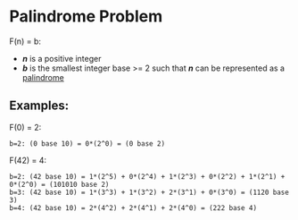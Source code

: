 # Palindrome Problem

F(n) = b:
* **_n_** is a positive integer 
* **_b_** is the smallest integer base >= 2 such that **_n_** can be represented as a [palindrome](http://en.wikipedia.org/wiki/Palindrome) 

## Examples:

F(0) = 2:	
```
b=2: (0 base 10) = 0*(2^0) = (0 base 2)
```

F(42) = 4:	
```
b=2: (42 base 10) = 1*(2^5) + 0*(2^4) + 1*(2^3) + 0*(2^2) + 1*(2^1) + 0*(2^0) = (101010 base 2)
b=3: (42 base 10) = 1*(3^3) + 1*(3^2) + 2*(3^1) + 0*(3^0) = (1120 base 3)
b=4: (42 base 10) = 2*(4^2) + 2*(4^1) + 2*(4^0) = (222 base 4)
```